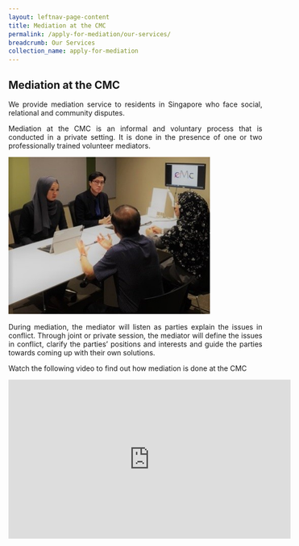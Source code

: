 ```yaml
---
layout: leftnav-page-content
title: Mediation at the CMC
permalink: /apply-for-mediation/our-services/
breadcrumb: Our Services
collection_name: apply-for-mediation
---
```


Mediation at the CMC
---

<p style="text-align: justify">We provide mediation service to residents in Singapore who face social, relational and community disputes.</p>

<p style="text-align: justify">Mediation at the CMC is an informal and voluntary process that is conducted in a private setting. It is done in the presence of one or two professionally trained volunteer mediators.</p>

<div class="image"><img src="/images/1540190834687.jpg/" style="width: 400px"></div>

<p style="text-align: justify">During mediation, the mediator will listen as parties explain the issues in conflict. Through joint or private session, the mediator will define the issues in conflict, clarify the parties’ positions and interests and guide the parties towards coming up with their own solutions.</p>

<p style="text-align: justify">Watch the following video to find out how mediation is done at the CMC</p>

<div class="bp-youtube"><iframe width="560" height="315" src="https://www.youtube.com/embed/CyAB7MCpQJo" frameborder="0" allow="accelerometer; autoplay; encrypted-media; gyroscope; picture-in-picture" allowfullscreen></iframe></div>
